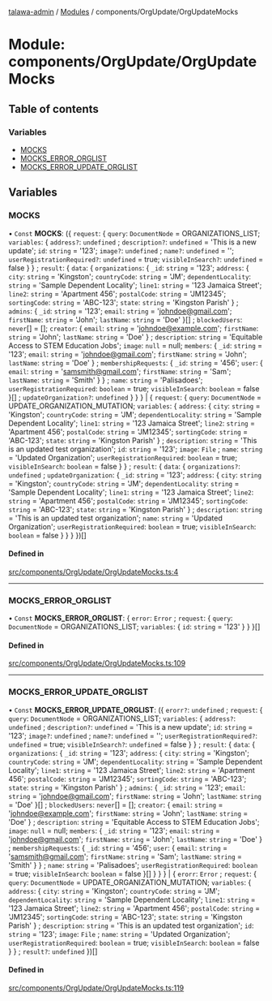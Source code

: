 [talawa-admin](../README.md) / [Modules](../modules.md) / components/OrgUpdate/OrgUpdateMocks

# Module: components/OrgUpdate/OrgUpdateMocks

## Table of contents

### Variables

- [MOCKS](components_OrgUpdate_OrgUpdateMocks.md#mocks)
- [MOCKS\_ERROR\_ORGLIST](components_OrgUpdate_OrgUpdateMocks.md#mocks_error_orglist)
- [MOCKS\_ERROR\_UPDATE\_ORGLIST](components_OrgUpdate_OrgUpdateMocks.md#mocks_error_update_orglist)

## Variables

### MOCKS

• `Const` **MOCKS**: (\{ `request`: \{ `query`: `DocumentNode` = ORGANIZATIONS\_LIST; `variables`: \{ `address?`: `undefined` ; `description?`: `undefined` = 'This is a new update'; `id`: `string` = '123'; `image?`: `undefined` ; `name?`: `undefined` = ''; `userRegistrationRequired?`: `undefined` = true; `visibleInSearch?`: `undefined` = false \}  \} ; `result`: \{ `data`: \{ `organizations`: \{ `_id`: `string` = '123'; `address`: \{ `city`: `string` = 'Kingston'; `countryCode`: `string` = 'JM'; `dependentLocality`: `string` = 'Sample Dependent Locality'; `line1`: `string` = '123 Jamaica Street'; `line2`: `string` = 'Apartment 456'; `postalCode`: `string` = 'JM12345'; `sortingCode`: `string` = 'ABC-123'; `state`: `string` = 'Kingston Parish' \} ; `admins`: \{ `_id`: `string` = '123'; `email`: `string` = 'johndoe@gmail.com'; `firstName`: `string` = 'John'; `lastName`: `string` = 'Doe' \}[] ; `blockedUsers`: `never`[] = []; `creator`: \{ `email`: `string` = 'johndoe@example.com'; `firstName`: `string` = 'John'; `lastName`: `string` = 'Doe' \} ; `description`: `string` = 'Equitable Access to STEM Education Jobs'; `image`: ``null`` = null; `members`: \{ `_id`: `string` = '123'; `email`: `string` = 'johndoe@gmail.com'; `firstName`: `string` = 'John'; `lastName`: `string` = 'Doe' \} ; `membershipRequests`: \{ `_id`: `string` = '456'; `user`: \{ `email`: `string` = 'samsmith@gmail.com'; `firstName`: `string` = 'Sam'; `lastName`: `string` = 'Smith' \}  \} ; `name`: `string` = 'Palisadoes'; `userRegistrationRequired`: `boolean` = true; `visibleInSearch`: `boolean` = false \}[] ; `updateOrganization?`: `undefined`  \}  \}  \} \| \{ `request`: \{ `query`: `DocumentNode` = UPDATE\_ORGANIZATION\_MUTATION; `variables`: \{ `address`: \{ `city`: `string` = 'Kingston'; `countryCode`: `string` = 'JM'; `dependentLocality`: `string` = 'Sample Dependent Locality'; `line1`: `string` = '123 Jamaica Street'; `line2`: `string` = 'Apartment 456'; `postalCode`: `string` = 'JM12345'; `sortingCode`: `string` = 'ABC-123'; `state`: `string` = 'Kingston Parish' \} ; `description`: `string` = 'This is an updated test organization'; `id`: `string` = '123'; `image`: `File` ; `name`: `string` = 'Updated Organization'; `userRegistrationRequired`: `boolean` = true; `visibleInSearch`: `boolean` = false \}  \} ; `result`: \{ `data`: \{ `organizations?`: `undefined` ; `updateOrganization`: \{ `_id`: `string` = '123'; `address`: \{ `city`: `string` = 'Kingston'; `countryCode`: `string` = 'JM'; `dependentLocality`: `string` = 'Sample Dependent Locality'; `line1`: `string` = '123 Jamaica Street'; `line2`: `string` = 'Apartment 456'; `postalCode`: `string` = 'JM12345'; `sortingCode`: `string` = 'ABC-123'; `state`: `string` = 'Kingston Parish' \} ; `description`: `string` = 'This is an updated test organization'; `name`: `string` = 'Updated Organization'; `userRegistrationRequired`: `boolean` = true; `visibleInSearch`: `boolean` = false \}  \}  \}  \})[]

#### Defined in

[src/components/OrgUpdate/OrgUpdateMocks.ts:4](https://github.com/duplixx/talawa-admin/blob/2ed1c15/src/components/OrgUpdate/OrgUpdateMocks.ts#L4)

___

### MOCKS\_ERROR\_ORGLIST

• `Const` **MOCKS\_ERROR\_ORGLIST**: \{ `error`: `Error` ; `request`: \{ `query`: `DocumentNode` = ORGANIZATIONS\_LIST; `variables`: \{ `id`: `string` = '123' \}  \}  \}[]

#### Defined in

[src/components/OrgUpdate/OrgUpdateMocks.ts:109](https://github.com/duplixx/talawa-admin/blob/2ed1c15/src/components/OrgUpdate/OrgUpdateMocks.ts#L109)

___

### MOCKS\_ERROR\_UPDATE\_ORGLIST

• `Const` **MOCKS\_ERROR\_UPDATE\_ORGLIST**: (\{ `erorr?`: `undefined` ; `request`: \{ `query`: `DocumentNode` = ORGANIZATIONS\_LIST; `variables`: \{ `address?`: `undefined` ; `description?`: `undefined` = 'This is a new update'; `id`: `string` = '123'; `image?`: `undefined` ; `name?`: `undefined` = ''; `userRegistrationRequired?`: `undefined` = true; `visibleInSearch?`: `undefined` = false \}  \} ; `result`: \{ `data`: \{ `organizations`: \{ `_id`: `string` = '123'; `address`: \{ `city`: `string` = 'Kingston'; `countryCode`: `string` = 'JM'; `dependentLocality`: `string` = 'Sample Dependent Locality'; `line1`: `string` = '123 Jamaica Street'; `line2`: `string` = 'Apartment 456'; `postalCode`: `string` = 'JM12345'; `sortingCode`: `string` = 'ABC-123'; `state`: `string` = 'Kingston Parish' \} ; `admins`: \{ `_id`: `string` = '123'; `email`: `string` = 'johndoe@gmail.com'; `firstName`: `string` = 'John'; `lastName`: `string` = 'Doe' \}[] ; `blockedUsers`: `never`[] = []; `creator`: \{ `email`: `string` = 'johndoe@example.com'; `firstName`: `string` = 'John'; `lastName`: `string` = 'Doe' \} ; `description`: `string` = 'Equitable Access to STEM Education Jobs'; `image`: ``null`` = null; `members`: \{ `_id`: `string` = '123'; `email`: `string` = 'johndoe@gmail.com'; `firstName`: `string` = 'John'; `lastName`: `string` = 'Doe' \} ; `membershipRequests`: \{ `_id`: `string` = '456'; `user`: \{ `email`: `string` = 'samsmith@gmail.com'; `firstName`: `string` = 'Sam'; `lastName`: `string` = 'Smith' \}  \} ; `name`: `string` = 'Palisadoes'; `userRegistrationRequired`: `boolean` = true; `visibleInSearch`: `boolean` = false \}[]  \}  \}  \} \| \{ `erorr`: `Error` ; `request`: \{ `query`: `DocumentNode` = UPDATE\_ORGANIZATION\_MUTATION; `variables`: \{ `address`: \{ `city`: `string` = 'Kingston'; `countryCode`: `string` = 'JM'; `dependentLocality`: `string` = 'Sample Dependent Locality'; `line1`: `string` = '123 Jamaica Street'; `line2`: `string` = 'Apartment 456'; `postalCode`: `string` = 'JM12345'; `sortingCode`: `string` = 'ABC-123'; `state`: `string` = 'Kingston Parish' \} ; `description`: `string` = 'This is an updated test organization'; `id`: `string` = '123'; `image`: `File` ; `name`: `string` = 'Updated Organization'; `userRegistrationRequired`: `boolean` = true; `visibleInSearch`: `boolean` = false \}  \} ; `result?`: `undefined`  \})[]

#### Defined in

[src/components/OrgUpdate/OrgUpdateMocks.ts:119](https://github.com/duplixx/talawa-admin/blob/2ed1c15/src/components/OrgUpdate/OrgUpdateMocks.ts#L119)
